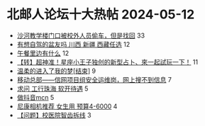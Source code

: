 # 北邮人论坛十大热帖 2024-05-12

- [沙河教学楼门口被校外人员偷车，但是找回](https://bbs.byr.cn/article/Talking/6417289) 33
- [有想自驾的盆友吗 川西 新疆 西藏任选](https://bbs.byr.cn/article/Travel/147552) 12
- [午餐里边有什么](https://bbs.byr.cn/article/Picture/3362111) 12
- [【转】超神准！星座小王子独创的新型占卜、來一起試玩一下！](https://bbs.byr.cn/article/Constellations/326533) 11
- [温柔的进入了我的梦[结束]](https://bbs.byr.cn/article/Feeling/3204746) 9
- [移动总部——信网项目组安全运维岗，网上搜不到信息](https://bbs.byr.cn/article/Job/2211780) 7
- [求问 工行珠海 软开待遇](https://bbs.byr.cn/article/WorkLife/1214558) 5
- [做抖音mcn](https://bbs.byr.cn/article/Entrepreneurship/30707) 5
- [尼康相机推荐 女生用 预算4-6000](https://bbs.byr.cn/article/Photo/278204) 4
- [【问题】校医院智齿拆线](https://bbs.byr.cn/article/Health/232589) 3


